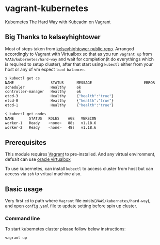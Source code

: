 # vagrant-kubernetes
Kubernetes The Hard Way with Kubeadm on Vagrant

## Big Thanks to kelseyhightower
Most of steps taken from [kelseyhightower public repo](https://github.com/kelseyhightower/kubernetes-the-hard-way).
Arranged accordingly to Vagrant with Virtualbox so that as you run `vagrant up` from `VAAS/kubernetes/hard-way` and wait for completion(it do everythings which is required to setup cluster), after that start using `kubectl` either from your host or any of vm expect `load balancer`.

```bash
$ kubectl get cs
NAME                 STATUS      MESSAGE                        ERROR
scheduler            Healthy     ok
controller-manager   Healthy     ok
etcd-3               Healthy     {"health":"true"}
etcd-0               Healthy     {"health":"true"}
etcd-1               Healthy     {"health":"true"}
```

```bash
$ kubectl get nodes
NAME       STATUS   ROLES    AGE   VERSION
worker-1   Ready    <none>   88s   v1.18.6
worker-2   Ready    <none>   48s   v1.18.6
```

## Prerequisites
This module requires [Vagrant](https://www.vagrantup.com/docs/installation) to pre-installed.
And any virtual environment, defualt can use [oracle virtualbox](https://www.virtualbox.org/wiki/Downloads)

To use kubernetes, can install `kubectl` to access cluster from host but can access via `ssh` to vritual machine also.

## Basic usage
Very first `cd` to path where `Vagrant` file exists(`VAAS/kubernetes/hard-way`), and open `config.yaml` file to update setting before spin up cluster.

### Command line
To start kubernetes cluster please follow below instructions:

```bash
vagrant up
```
